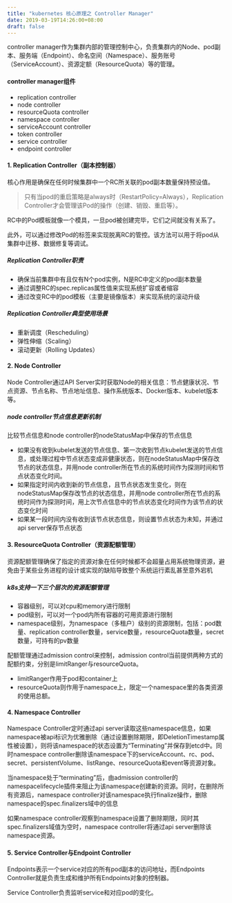 ```yaml
---
title: "kubernetes 核心原理之 Controller Manager"
date: 2019-03-19T14:26:00+08:00
draft: false
---
```



controller manager作为集群内部的管理控制中心，负责集群内的Node、pod副本、服务端（Endpoint）、命名空间（Namespace）、服务账号（ServiceAccount）、资源定额（ResourceQuota）等的管理。

#### controller manager组件
- replication controller
- node controller
- resourceQuota controller
- namespace controller
- serviceAccount controller
- token controller
- service controller
- endpoint controller


#### 1. Replication Controller（副本控制器）
核心作用是确保在任何时候集群中一个RC所关联的pod副本数量保持预设值。
> 只有当pod的重启策略是always时（RestartPolicy=Always），Replication Controller才会管理该Pod的操作（创建、销毁、重启等）。

RC中的Pod模板就像一个模具，一旦pod被创建完毕，它们之间就没有关系了。

此外，可以通过修改Pod的标签来实现脱离RC的管控。该方法可以用于将pod从集群中迁移、数据修复等调试。


##### Replication Controller职责
- 确保当前集群中有且仅有N个pod实例，N是RC中定义的pod副本数量
- 通过调整RC的spec.replicas属性值来实现系统扩容或者缩容
- 通过改变RC中的pod模板（主要是镜像版本）来实现系统的滚动升级


##### Replication Controller典型使用场景
- 重新调度（Rescheduling）
- 弹性伸缩（Scaling）
- 滚动更新（Rolling Updates）

#### 2. Node Controller
Node Controller通过API Server实时获取Node的相关信息：节点健康状况、节点资源、节点名称、节点地址信息、操作系统版本、Docker版本、kubelet版本等。

##### node controller节点信息更新机制
比较节点信息和node controller的nodeStatusMap中保存的节点信息
- 如果没有收到kubelet发送的节点信息、第一次收到节点kubelet发送的节点信息，或处理过程中节点状态变成非健康状态，则在nodeStatusMap中保存改节点的状态信息，并用node controller所在节点的系统时间作为探测时间和节点状态变化时间。
- 如果指定时间内收到新的节点信息，且节点状态发生变化，则在nodeStatusMap保存改节点的状态信息，并用node controller所在节点的系统时间作为探测时间，用上次节点信息中的节点状态变化时间作为该节点的状态变化时间
- 如果某一段时间内没有收到该节点状态信息，则设置节点状态为未知，并通过api server保存节点状态


#### 3. ResourceQuota Controller（资源配额管理）
资源配额管理确保了指定的资源对象在任何时候都不会超量占用系统物理资源，避免由于某些业务进程的设计或实现的缺陷导致整个系统运行紊乱甚至意外宕机

##### k8s支持一下三个层次的资源配额管理
- 容器级别，可以对cpu和memory进行限制
- pod级别，可以对一个pod内所有容器的可用资源进行限制
- namespace级别，为namespace（多租户）级别的资源限制，包括：pod数量、replication controller数量，service数量，resourceQuota数量，secret数量，可持有的pv数量

配额管理通过admission control来控制，admission control当前提供两种方式的配额约束，分别是limitRanger与resourceQuota。

- limitRanger作用于pod和container上
- resourceQuota则作用于namespace上，限定一个namespace里的各类资源的使用总额。




#### 4. Namespace Controller
Namespace Controller定时通过api server读取这些namespace信息，如果namespace被api标识为优雅删除（通过设置删除期限，即DeletionTimestamp属性被设置），则将该namespace的状态设置为“Terminating”并保存到etcd中。同时namespace controller删除该namespace下的serviceAccount、rc、pod、secret、persistentVolume、listRange、resourceQuota和event等资源对象。


当namespace处于“terminating”后，由admission controller的namespacelifecycle插件来阻止为该namespace创建新的资源。同时，在删除所有资源后，namespace controller对该namespace执行finalize操作，删除namespace的spec.finalizers域中的信息

如果namespace controller观察到namespace设置了删除期限，同时其spec.finalizers域值为空时，namespace controller将通过api server删除该namespace资源。


#### 5. Service Controller与Endpoint Controller
Endpoints表示一个service对应的所有pod副本的访问地址，而Endpoints Controller就是负责生成和维护所有Endpoints对象的控制器。

Service Controller负责监听service和对应pod的变化。



